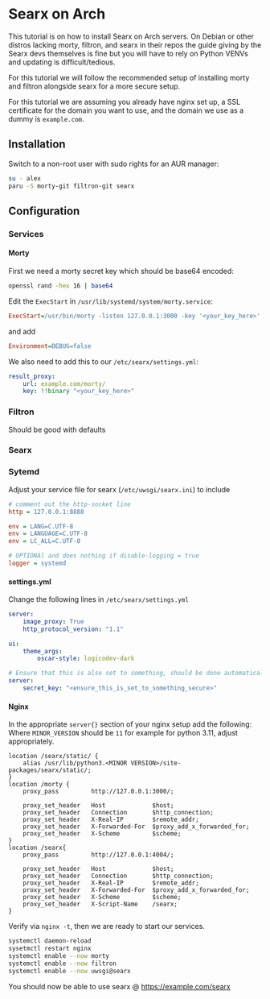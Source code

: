 # Searx on Arch
This tutorial is on how to install Searx on Arch servers.
On Debian or other distros lacking morty, filtron, and searx in their repos the guide giving by the Searx devs themselves is fine but you will have to rely on Python VENVs and updating is difficult/tedious.

For this tutorial we will follow the recommended setup of installing morty and filtron alongside searx for a more secure setup.

For this tutorial we are assuming you already have nginx set up, a SSL certificate for the domain you want to use, and the domain we use as a dummy is `example.com`.

## Installation
Switch to a non-root user with sudo rights for an AUR manager:
```sh
su - alex
paru -S morty-git filtron-git searx
```

## Configuration
### Services
#### Morty
First we need a morty secret key which should be base64 encoded:
```sh
openssl rand -hex 16 | base64
```

Edit the `ExecStart` in `/usr/lib/systemd/system/morty.service`:
```ini
ExecStart=/usr/bin/morty -listen 127.0.0.1:3000 -key '<your_key_here>' -timeout 5
```
and add
```ini
Environment=DEBUG=false
```

We also need to add this to our `/etc/searx/settings.yml`:
```yml
result_proxy:
	url: example.com/morty/
	key: !!binary "<your_key_here>"
```

### Filtron
Should be good with defaults

### Searx
### Sytemd
Adjust your service file for searx (`/etc/uwsgi/searx.ini`) to include
```ini
# comment out the http-socket line
http = 127.0.0.1:8888

env = LANG=C.UTF-8
env = LANGUAGE=C.UTF-8
env = LC_ALL=C.UTF-8

# OPTIONAl and does nothing if disable-logging = true
logger = systemd
```

#### settings.yml
Change the following lines in `/etc/searx/settings.yml`
```yml
server:
	image_proxy: True
	http_protocol_version: "1.1"

ui:
	theme_args:
		oscar-style: logicodev-dark

# Ensure that this is also set to something, should be done automatically by the PKGBUILD for searx
server:
	secret_key: "<ensure_this_is_set_to_something_secure>"
```

#### Nginx

In the appropriate `server{}` section of your nginx setup add the following:
Where `MINOR_VERSION` should be `11` for example for python 3.11, adjust appropriately.
```nginx
location /searx/static/ {
	alias /usr/lib/python3.<MINOR VERSION>/site-packages/searx/static/;
}
location /morty {
	proxy_pass         http://127.0.0.1:3000/;

	proxy_set_header   Host             $host;
	proxy_set_header   Connection       $http_connection;
	proxy_set_header   X-Real-IP        $remote_addr;
	proxy_set_header   X-Forwarded-For  $proxy_add_x_forwarded_for;
	proxy_set_header   X-Scheme         $scheme;
}
location /searx{
    proxy_pass         http://127.0.0.1:4004/;

    proxy_set_header   Host             $host;
    proxy_set_header   Connection       $http_connection;
    proxy_set_header   X-Real-IP        $remote_addr;
    proxy_set_header   X-Forwarded-For  $proxy_add_x_forwarded_for;
    proxy_set_header   X-Scheme         $scheme;
    proxy_set_header   X-Script-Name    /searx;
}
```

Verify via `nginx -t`, then we are ready to start our services.

```sh
systemctl daemon-reload
sysetmctl restart nginx
systemctl enable --now morty
systemctl enable --now filtron
systemctl enable --now uwsgi@searx
```

You should now be able to use searx @ https://example.com/searx
